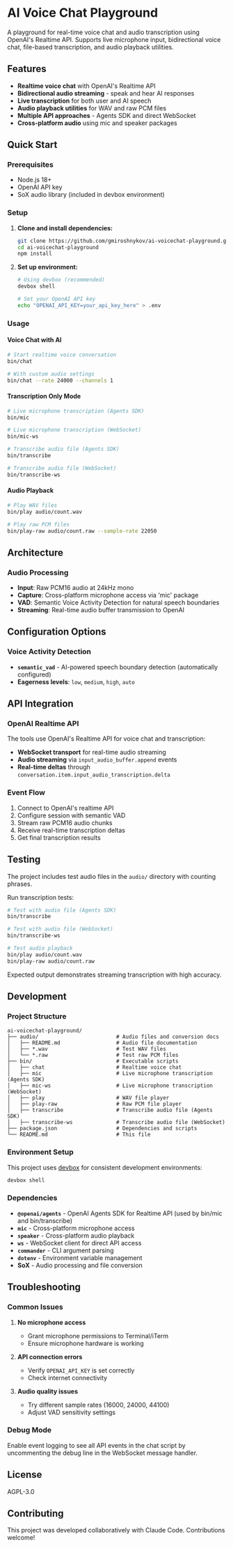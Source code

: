 # AI Voice Chat Playground

A playground for real-time voice chat and audio transcription using OpenAI's Realtime API.
Supports live microphone input, bidirectional voice chat, file-based transcription, and audio playback utilities.

## Features

- **Realtime voice chat** with OpenAI's Realtime API
- **Bidirectional audio streaming** - speak and hear AI responses
- **Live transcription** for both user and AI speech
- **Audio playback utilities** for WAV and raw PCM files
- **Multiple API approaches** - Agents SDK and direct WebSocket
- **Cross-platform audio** using mic and speaker packages

## Quick Start

### Prerequisites

- Node.js 18+
- OpenAI API key
- SoX audio library (included in devbox environment)

### Setup

1. **Clone and install dependencies:**
   ```bash
   git clone https://github.com/gmiroshnykov/ai-voicechat-playground.git
   cd ai-voicechat-playground
   npm install
   ```

2. **Set up environment:**
   ```bash
   # Using devbox (recommended)
   devbox shell

   # Set your OpenAI API key
   echo "OPENAI_API_KEY=your_api_key_here" > .env
   ```

### Usage

#### Voice Chat with AI
```bash
# Start realtime voice conversation
bin/chat

# With custom audio settings
bin/chat --rate 24000 --channels 1
```

#### Transcription Only Mode
```bash
# Live microphone transcription (Agents SDK)
bin/mic

# Live microphone transcription (WebSocket)
bin/mic-ws

# Transcribe audio file (Agents SDK)
bin/transcribe

# Transcribe audio file (WebSocket)
bin/transcribe-ws
```

#### Audio Playback
```bash
# Play WAV files
bin/play audio/count.wav

# Play raw PCM files
bin/play-raw audio/count.raw --sample-rate 22050
```

## Architecture


### Audio Processing

- **Input**: Raw PCM16 audio at 24kHz mono
- **Capture**: Cross-platform microphone access via 'mic' package
- **VAD**: Semantic Voice Activity Detection for natural speech boundaries
- **Streaming**: Real-time audio buffer transmission to OpenAI

## Configuration Options


### Voice Activity Detection

- **`semantic_vad`** - AI-powered speech boundary detection (automatically configured)
- **Eagerness levels**: `low`, `medium`, `high`, `auto`

## API Integration

### OpenAI Realtime API

The tools use OpenAI's Realtime API for voice chat and transcription:

- **WebSocket transport** for real-time audio streaming
- **Audio streaming** via `input_audio_buffer.append` events
- **Real-time deltas** through `conversation.item.input_audio_transcription.delta`

### Event Flow

1. Connect to OpenAI's realtime API
2. Configure session with semantic VAD
3. Stream raw PCM16 audio chunks
4. Receive real-time transcription deltas
5. Get final transcription results

## Testing

The project includes test audio files in the `audio/` directory with counting phrases.

Run transcription tests:
```bash
# Test with audio file (Agents SDK)
bin/transcribe

# Test with audio file (WebSocket)
bin/transcribe-ws

# Test audio playback
bin/play audio/count.wav
bin/play-raw audio/count.raw
```

Expected output demonstrates streaming transcription with high accuracy.

## Development

### Project Structure

```
ai-voicechat-playground/
├── audio/                         # Audio files and conversion docs
│   ├── README.md                  # Audio file documentation
│   ├── *.wav                      # Test WAV files
│   └── *.raw                      # Test raw PCM files
├── bin/                           # Executable scripts
│   ├── chat                       # Realtime voice chat
│   ├── mic                        # Live microphone transcription (Agents SDK)
│   ├── mic-ws                     # Live microphone transcription (WebSocket)
│   ├── play                       # WAV file player
│   ├── play-raw                   # Raw PCM file player
│   ├── transcribe                 # Transcribe audio file (Agents SDK)
│   ├── transcribe-ws              # Transcribe audio file (WebSocket)
├── package.json                   # Dependencies and scripts
└── README.md                      # This file
```

### Environment Setup

This project uses [devbox](https://www.jetify.com/devbox) for consistent development environments:

```bash
devbox shell
```

### Dependencies

- **`@openai/agents`** - OpenAI Agents SDK for Realtime API (used by bin/mic and bin/transcribe)
- **`mic`** - Cross-platform microphone access
- **`speaker`** - Cross-platform audio playback
- **`ws`** - WebSocket client for direct API access
- **`commander`** - CLI argument parsing
- **`dotenv`** - Environment variable management
- **SoX** - Audio processing and file conversion

## Troubleshooting

### Common Issues

1. **No microphone access**
   - Grant microphone permissions to Terminal/iTerm
   - Ensure microphone hardware is working

2. **API connection errors**
   - Verify `OPENAI_API_KEY` is set correctly
   - Check internet connectivity

3. **Audio quality issues**
   - Try different sample rates (16000, 24000, 44100)
   - Adjust VAD sensitivity settings

### Debug Mode

Enable event logging to see all API events in the chat script by uncommenting the debug line in the WebSocket message handler.

## License

AGPL-3.0

## Contributing

This project was developed collaboratively with Claude Code. Contributions welcome!